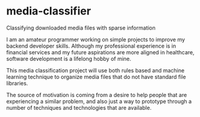 # media-classifier
Classifying downloaded media files with sparse information

I am an amateur programmer working on simple projects to improve my backend developer skills. Although my professional experience is in financial services and my future aspirations are more aligned in healthcare, software development is a lifelong hobby of mine.

This media classification project will use both rules based and machine learning technique to organize media files that do not have standard file libraries. 

The source of motivation is coming from a desire to help people that are experiencing a similar problem, and also just a way to prototype through a number of techniques and technologies that are available. 
